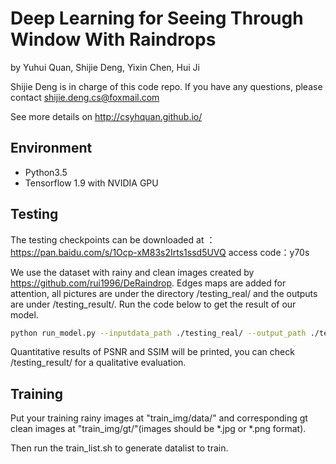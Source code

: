 # Deep Learning for Seeing Through Window With Raindrops
by Yuhui Quan, Shijie Deng, Yixin Chen, Hui Ji

Shijie Deng is in charge of this code repo. If you have any questions, please contact shijie.deng.cs@foxmail.com

See more details on http://csyhquan.github.io/

## Environment
- Python3.5
- Tensorflow 1.9 with NVIDIA GPU


## Testing
The testing checkpoints can be downloaded at ：https://pan.baidu.com/s/1Ocp-xM83s2Irts1ssd5UVQ 
access code：y70s 

We use the dataset with rainy and clean images created by https://github.com/rui1996/DeRaindrop.  Edges maps are added for attention, all pictures are under the directory /testing_real/ and the outputs are under /testing_result/.
Run the code below to get the result of our model.
```bash
python run_model.py --inputdata_path ./testing_real/ --output_path ./testing_result --phase test
```
Quantitative results of PSNR and SSIM will be printed, you can check /testing_result/ for a qualitative evaluation.

## Training

Put your training rainy images at "train_img/data/" and corresponding gt clean images at "train_img/gt/"(images should be *.jpg or *.png format).

Then run the train_list.sh to generate datalist to train.
